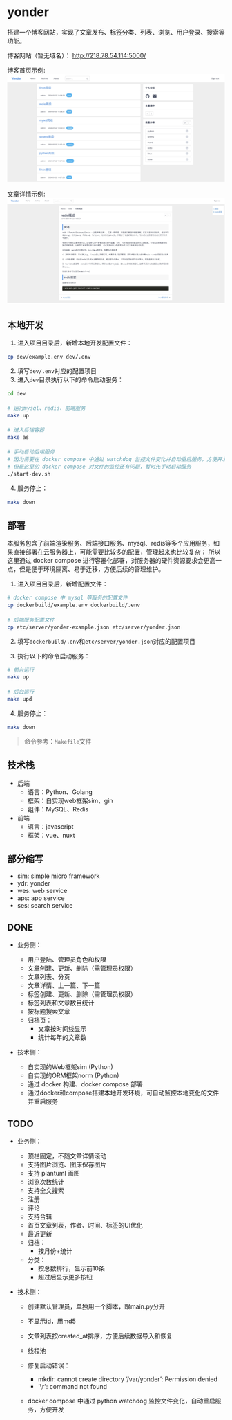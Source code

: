 # yonder
搭建一个博客网站，实现了文章发布、标签分类、列表、浏览、用户登录、搜索等功能。

博客网站（暂无域名）： http://218.78.54.114:5000/

博客首页示例:
<img src="https://github.com/fenife/yonder_old/blob/master/yonder-home-example.jpg" alt="博客示例" title="博客示例">

文章详情示例:
<img src="https://github.com/fenife/yonder_old/blob/master/yonder-detail-example.jpg" alt="文章详情示例" title="文章详情示例">

## 本地开发
1. 进入项目目录后，新增本地开发配置文件：
```bash
cp dev/example.env dev/.env
```
2. 填写`dev/.env`对应的配置项目
3. 进入`dev`目录执行以下的命令启动服务：
```bash
cd dev

# 运行mysql、redis、前端服务
make up

# 进入后端容器
make as

# 手动启动后端服务
# 因为需要在 docker compose 中通过 watchdog 监控文件变化并自动重启服务，方便开发
# 但是这里的 docker compose 对文件的监控还有问题，暂时先手动启动服务
./start-dev.sh
```

4. 服务停止：
```bash
make down
```


## 部署
本服务包含了前端渲染服务、后端接口服务、mysql、redis等多个应用服务，如果直接部署在云服务器上，可能需要比较多的配置，管理起来也比较复杂； 所以这里通过 docker compose 进行容器化部署，对服务器的硬件资源要求会更高一点，但是便于环境隔离、易于迁移，方便后续的管理维护。

1. 进入项目目录后，新增配置文件：
```bash
# docker compose 中 mysql 等服务的配置文件
cp dockerbuild/example.env dockerbuild/.env

# 后端服务配置文件
cp etc/server/yonder-example.json etc/server/yonder.json
```

2. 填写`dockerbuild/.env`和`etc/server/yonder.json`对应的配置项目

3. 执行以下的命令启动服务：
```bash
# 前台运行
make up

# 后台运行
make upd
```

4. 服务停止：
```bash
make down
```

> 命令参考：`Makefile`文件

## 技术栈
- 后端
    - 语言：Python、Golang
    - 框架：自实现web框架sim、gin
    - 组件：MySQL、Redis
- 前端
    - 语言：javascript
    - 框架：vue、nuxt

## 部分缩写
- sim: simple micro framework
- ydr: yonder
- wes: web service
- aps: app service
- ses: search service

## DONE
- 业务侧：
    - 用户登陆、管理员角色和权限
    - 文章创建、更新、删除（需管理员权限）
    - 文章列表、分页
    - 文章详情、上一篇、下一篇
    - 标签创建、更新、删除（需管理员权限）
    - 标签列表和文章数目统计
    - 按标题搜索文章
    - 归档页：
        - 文章按时间线显示
        - 统计每年的文章数

- 技术侧：
    - 自实现的Web框架sim (Python)
    - 自实现的ORM框架norm (Python)
    - 通过 docker 构建、docker compose 部署
    - 通过docker和compose搭建本地开发环境，可自动监控本地变化的文件并重启服务

## TODO
- 业务侧：
    - 顶栏固定，不随文章详情滚动
    - 支持图片浏览、图床保存图片
    - 支持 plantuml 画图
    - 浏览次数统计
    - 支持全文搜索
    - 注册
    - 评论
    - 支持合辑
    - 首页文章列表，作者、时间、标签的UI优化
    - 最近更新
    - 归档：
        - 按月份+统计
    - 分类：
        - 按总数排行，显示前10条
        - 超过后显示更多按钮

- 技术侧：
    - 创建默认管理员，单独用一个脚本，跟main.py分开
    - 不显示id，用md5
    - 文章列表按created_at排序，方便后续数据导入和恢复
    - 线程池

    - 修复启动错误：
        - mkdir: cannot create directory ‘/var/yonder’: Permission denied
        - '\r': command not found

    - docker compose 中通过 python watchdog 监控文件变化，自动重启服务，方便开发

